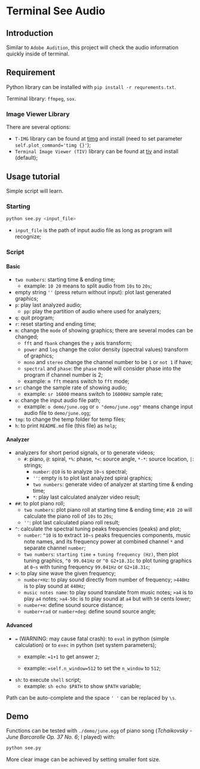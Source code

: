 # Terminal See Audio

## Introduction

Similar to `Adobe Audition`, this project will check the audio information quickly inside of terminal. 

## Requirement

Python library can be installed with `pip install -r requrements.txt`.

Terminal library: `ffmpeg`, `sox`.

### Image Viewer Library

There are several options:

* `T-IMG` library can be found at [timg](https://github.com/hzeller/timg/) and install (need to set parameter `self.plot_command='timg {}'`);
* `Terminal Image Viewer (TIV)` library can be found at [tiv](https://github.com/stefanhaustein/TerminalImageViewer) and install (default);

## Usage tutorial

Simple script will learn.

### Starting

```bash
python see.py <input_file>
```

* `input_file` is the path of input audio file as long as program will recognize;

### Script

#### Basic

* `two numbers`: starting time & ending time;
  * example: `10 20` means to split audio from `10s` to `20s`;
* empty string `''` (press return without input): plot last generated graphics;
* `p`: play last analyzed audio;
  * `pp`: play the partition of audio where used for analyzers;
* `q`: quit program;
* `r`: reset starting and ending time;
* `m`: change the `mode` of showing graphics; there are several modes can be changed;
  * `fft` and `fbank` changes the `y` axis transform;
  * `power` and `log` change the color density (spectral values) transform of graphics;
  * `mono` and `stereo` change the channel number to be `1` or `not 1` if have;
  * `spectral` and `phase`: the `phase` mode will consider phase into the program if channel number is 2;
  * example: `m fft` means switch to `fft` mode;
* `sr`: change the sample rate of showing audio;
  * example: `sr 16000` means switch to `16000Hz` sample rate;
* `o`: change the input audio file path;
  * example: `o demo/june.ogg` or `o "demo/june.ogg"` means change input audio file to `demo/june.ogg`;
* `tmp`: to change the temp folder for temp files;
* `h`: to print `README.md` file (this file) as `help`;

#### Analyzer

* analyzers for short period signals, or to generate videos;
  * `#`: piano, `@`: spiral, `*%`: phase, `*<`: source angle, `*-*`: source location, `|`: strings;
    * `number`: `@10` is to analyze `10~s` spectral;
    * `''`: empty is to plot last analyzed spiral graphics;
    * `two numbers`: generate video of analyzer at starting time & ending time;
    * `*`: play last calculated analyzer video result;
* `##`: to plot piano roll;
  * `two numbers`: plot piano roll at starting time & ending time; `#10 20` will calculate the piano roll of `10s` to `20s`;
  * `''`: plot last calculated piano roll result;
* `^`: calculate the spectral tuning peaks frequencies (peaks) and plot;
  * `number`: `^10` is to extract `10~s` peaks frequencies components, music note names, and its frequency power at combined channel `*` and separate channel `number`;
  * `two numbers`: `starting time` + `tuning frequency (Hz)`, then plot tuning graphics, `^0 99.041Hz` or `^0 G2+18.31c` to plot tuning graphics at `0~s` with tuning frequency `99.041Hz` or `G2+18.31c`;
* `>`: to play sine wave the given frequency;
  * `number+Hz`: to play sound directly from number of frequency; `>440Hz` is to play sound at `440Hz`;
  * `music notes name`: to play sound translate from music notes; `>a4` is to play `a4` notes; `>a4-50c` is to play sound at `a4` but with `50` cents lower;
  * `number+m`: define sound source distance;
  * `number+rad` or `number+deg`: define sound source angle;

#### Advanced

* `=` (WARNING: may cause fatal crash): to `eval` in python (simple calculation) or to `exec` in python (set system parameters);
  * example: `=1+1` to get answer `2`;
  
  * example: `=self.n_window=512` to set the `n_window` to `512`;
* `sh`: to execute `shell` script;
  * example: `sh echo $PATH` to show `$PATH` variable;

Path can be auto-complete and the space `' '` can be replaced by `\s`.

## Demo

Functions can be tested with `./demo/june.ogg` of piano song (*Tchaikovsky - June Barcarolle Op. 37 No. 6*; I played) with:

```bash
python see.py
```

More clear image can be achieved by setting smaller font size.